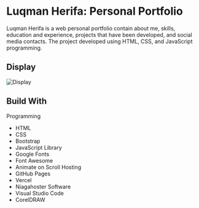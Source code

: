 # Luqman Herifa: Personal Portfolio
Luqman Herifa is a web personal portfolio contain about me, skills, education and experience, projects that have been developed, and social media contacts. The project developed using HTML, CSS, and JavaScript programming.

## Display
![Display](https://luqmanherifa.site/images/imgluqmanherifa.png)

## Build With
Programming
- HTML
- CSS
- Bootstrap
- JavaScript
Library
- Google Fonts
- Font Awesome
- Animate on Scroll
Hosting
- GitHub Pages
- Vercel
- Niagahoster
Software
- Visual Studio Code
- CorelDRAW
